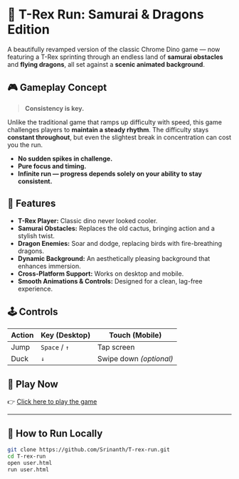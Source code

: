 # 🐉 T-Rex Run: Samurai & Dragons Edition

A beautifully revamped version of the classic Chrome Dino game — now featuring a T-Rex sprinting through an endless land of **samurai obstacles** and **flying dragons**, all set against a **scenic animated background**.

## 🎮 Gameplay Concept

> **Consistency is key.**

Unlike the traditional game that ramps up difficulty with speed, this game challenges players to **maintain a steady rhythm**. The difficulty stays **constant throughout**, but even the slightest break in concentration can cost you the run.

- **No sudden spikes in challenge.**
- **Pure focus and timing.**
- **Infinite run — progress depends solely on your ability to stay consistent.**

## 🦖 Features

- **T-Rex Player:** Classic dino never looked cooler.
- **Samurai Obstacles:** Replaces the old cactus, bringing action and a stylish twist.
- **Dragon Enemies:** Soar and dodge, replacing birds with fire-breathing dragons.
- **Dynamic Background:** An aesthetically pleasing background that enhances immersion.
- **Cross-Platform Support:** Works on desktop and mobile.
- **Smooth Animations & Controls:** Designed for a clean, lag-free experience.

## 🕹️ Controls

| Action  | Key (Desktop) | Touch (Mobile)          |
|---------|---------------|-------------------------|
| Jump    | `Space` / `↑` | Tap screen              |
| Duck    | `↓`           | Swipe down *(optional)* |

## 🚀 Play Now

👉 [Click here to play the game](https://srinanth.github.io/T-rex-run/user.html)

---

## 🚀 How to Run Locally

```bash
git clone https://github.com/Srinanth/T-rex-run.git
cd T-rex-run
open user.html
run user.html